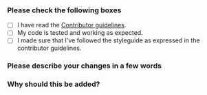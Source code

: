 ### Please check the following boxes
- [ ] I have read the [Contributor guidelines](https://github.com/SteamingMutt/DiscordFeedback/blob/master/.github/CONTRIBUTING.md).
- [ ] My code is tested and working as expected.
- [ ] I made sure that I've followed the styleguide as expressed in the contributor guidelines.

### Please describe your changes in a few words
<!---
Make sure your PR title reflects this
--->

### Why should this be added?